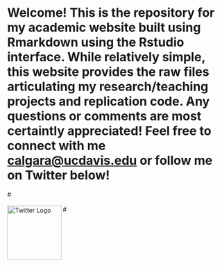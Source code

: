 # Welcome! This is the repository for my academic website built using Rmarkdown using the Rstudio interface. While relatively simple, this website provides the raw files articulating my research/teaching projects and replication code. Any questions or comments are most certaintly appreciated! Feel free to connect with me [calgara@ucdavis.edu](mailto:calgara@ucdavis.edu) or follow me on Twitter below!
#<br>  
#<a href = "https://twitter.com/algaraca"><img src="/Users/carlosalgara/Dropbox/Github_Website/calgara.github.io/figures/twitter.png" alt="Twitter Logo" style="width:125px;" align ="left"></a>